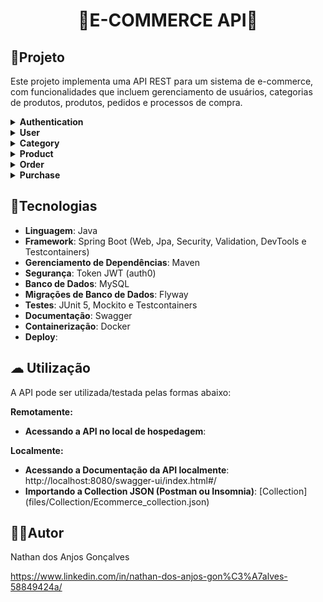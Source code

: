 <h1 align="center"> 🏪E-COMMERCE API🏪 </h1>


## 🛒Projeto

Este projeto implementa uma API REST para um sistema de e-commerce, com funcionalidades que incluem gerenciamento de usuários, categorias de produtos, produtos, pedidos e processos de compra.

<details>
<summary><b>Authentication</b></summary>
<img src="files/Images/Authentication.png" alt="Authentication">
</details>

<details>
<summary><b>User</b></summary>
<img src="files/Images/User.png" alt="User">
</details>

<details>
<summary><b>Category</b></summary>
<img src="files/Images/Category.png" alt="Category">
</details>

<details>
<summary><b>Product</b></summary>
<img src="files/Images/Product.png" alt="Product">
</details>

<details>
<summary><b>Order</b></summary>
<img src="files/Images/Order.png" alt="Order">
</details>

<details>
<summary><b>Purchase</b></summary>
<img src="files/Images/Purchase.png" alt="Purchase">
</details>


## 🔧Tecnologias

- **Linguagem**: Java
- **Framework**: Spring Boot (Web, Jpa, Security, Validation, DevTools e Testcontainers)
- **Gerenciamento de Dependências**: Maven
- **Segurança**: Token JWT (auth0)
- **Banco de Dados**: MySQL
- **Migrações de Banco de Dados**: Flyway
- **Testes**: JUnit 5, Mockito e Testcontainers
- **Documentação**: Swagger
- **Containerização**: Docker
- **Deploy**:

## ☁ Utilização

A API pode ser utilizada/testada pelas formas abaixo:

**Remotamente:**
- **Acessando a API no local de hospedagem**:

**Localmente:**
- **Acessando a Documentação da API localmente**: http://localhost:8080/swagger-ui/index.html#/
- **Importando a Collection JSON (Postman ou Insomnia)**: [Collection] (files/Collection/Ecommerce_collection.json)


## 👨‍💻Autor
Nathan dos Anjos Gonçalves

https://www.linkedin.com/in/nathan-dos-anjos-gon%C3%A7alves-58849424a/
